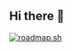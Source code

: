 ## Hi there 👋

[![roadmap.sh](https://roadmap.sh/card/wide/6773d99e70129741a85678a2?variant=dark&roadmaps=backend%2Caspnet-core%2Csoftware-architect)](https://roadmap.sh)

<!--
**stahkravtsov/stahkravtsov** is a ✨ _special_ ✨ repository because its `README.md` (this file) appears on your GitHub profile.

Here are some ideas to get you started:

- 🔭 I’m currently working on ...
- 🌱 I’m currently learning ...
- 👯 I’m looking to collaborate on ...
- 🤔 I’m looking for help with ...
- 💬 Ask me about ...
- 📫 How to reach me: ...
- 😄 Pronouns: ...
- ⚡ Fun fact: ...
-->
